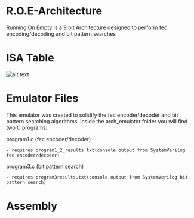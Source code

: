 # R.O.E-Architecture
Running On Empty is a 9 bit Architecture designed to perform fec encoding/decoding and bit pattern searches

# ISA Table
![alt text](https://raw.githubusercontent.com/tonikhd/R.O.E-Architecture/master/isatable.PNG)

# Emulator Files
This emulator was created to solidify the fec encoder/decoder and bit pattern searching algorithms. Inside the arch_emulator folder you will find two C programs:
  
  program1.c (fec encoder/decoder)
  
    - requires program1_2_results.txt(console output from SystemVerilog fec encoder/decoder)  
  
  program3.c (bit pattern search)
  
    - requires program3results.txt(console output from SystemVerilog bit pattern search)
    
# Assembly 
